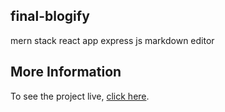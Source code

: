 ## final-blogify
mern stack react app express js markdown editor 



## More Information

To see the project live, [click here](https://blogify-serhatdevclient.onrender.com/posts).
